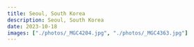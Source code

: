```yaml
---
title: Seoul, South Korea
description: Seoul, South Korea
date: 2023-10-18
images: ["./photos/_MGC4204.jpg", "./photos/_MGC4363.jpg"]
---
```

